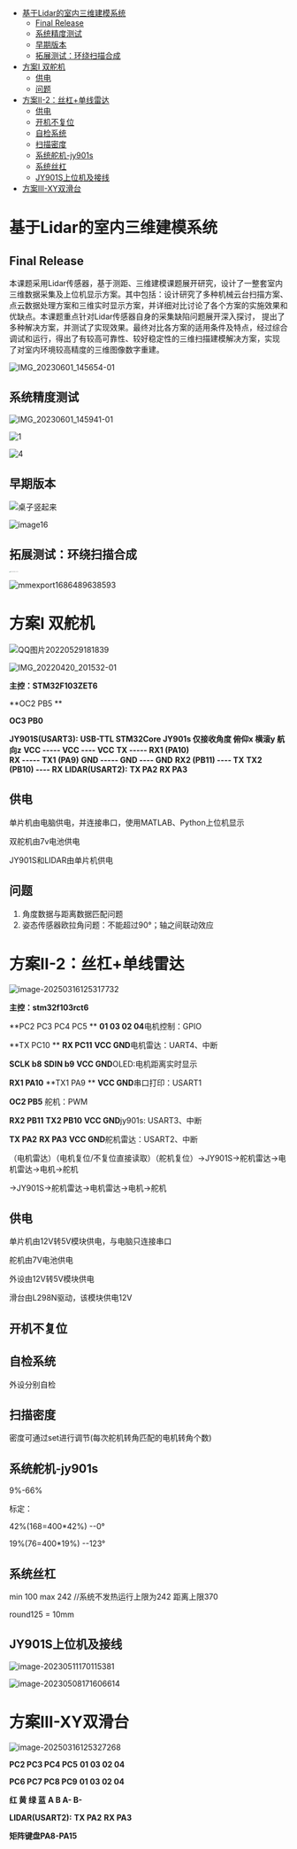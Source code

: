 - [基于Lidar的室内三维建模系统](#基于lidar的室内三维建模系统)
	- [Final Release](#final-release)
	- [系统精度测试](#系统精度测试)
	- [早期版本](#早期版本)
	- [拓展测试：环绕扫描合成](#拓展测试环绕扫描合成)
- [方案Ⅰ 双舵机](#方案ⅰ-双舵机)
	- [供电](#供电)
	- [问题](#问题)
- [方案Ⅱ-2：丝杠+单线雷达](#方案ⅱ-2丝杠单线雷达)
	- [供电](#供电-1)
	- [开机不复位](#开机不复位)
	- [自检系统](#自检系统)
	- [扫描密度](#扫描密度)
	- [系统舵机-jy901s](#系统舵机-jy901s)
	- [系统丝杠](#系统丝杠)
	- [JY901S上位机及接线](#jy901s上位机及接线)
- [方案Ⅲ-XY双滑台](#方案ⅲ-xy双滑台)


# 基于Lidar的室内三维建模系统

## Final Release

​		本课题采用Lidar传感器，基于测距、三维建模课题展开研究，设计了一整套室内三维数据采集及上位机显示方案。其中包括：设计研究了多种机械云台扫描方案、点云数据处理方案和三维实时显示方案，并详细对比讨论了各个方案的实施效果和优缺点。本课题重点针对Lidar传感器自身的采集缺陷问题展开深入探讨， 提出了多种解决方案，并测试了实现效果。最终对比各方案的适用条件及特点，经过综合调试和运行，得出了有较高可靠性、较好稳定性的三维扫描建模解决方案，实现 了对室内环境较高精度的三维图像数字重建。 

![IMG_20230601_145654-01](https://github.com/shanshili/LiDAR-3D-Reconstructor/blob/1d0d42c7706f8927510bf580b446569e7fa0af27/readme.assets/IMG_20230601_145654-01.jpeg)

## 系统精度测试

![IMG_20230601_145941-01](https://github.com/shanshili/LiDAR-3D-Reconstructor/blob/1d0d42c7706f8927510bf580b446569e7fa0af27/readme.assets/IMG_20230601_145941-01.jpeg)

![1](https://github.com/shanshili/LiDAR-3D-Reconstructor/blob/main/readme.assets/1.jpg)

![4](https://github.com/shanshili/LiDAR-3D-Reconstructor/blob/main/readme.assets/4.jpg)

## 早期版本

![桌子竖起来](https://github.com/shanshili/LiDAR-3D-Reconstructor/blob/main/readme.assets/%E6%A1%8C%E5%AD%90%E7%AB%96%E8%B5%B7%E6%9D%A5.jpeg)

![image16](https://github.com/shanshili/LiDAR-3D-Reconstructor/blob/main/readme.assets/image16.png)

## 拓展测试：环绕扫描合成

<img src="https://github.com/shanshili/LiDAR-3D-Reconstructor/blob/main/readme.assets/IMG_20230611_211254.jpg" alt="IMG_20230611_211254" style="zoom:10%;" />

![mmexport1686489638593](https://github.com/shanshili/LiDAR-3D-Reconstructor/blob/main/readme.assets/mmexport1686489638593.png)





# 方案Ⅰ 双舵机

![QQ图片20220529181839](https://github.com/shanshili/LiDAR-3D-Reconstructor/blob/main/readme.assets/QQ%E5%9B%BE%E7%89%8720220529181839.jpg)

![IMG_20220420_201532-01](https://github.com/shanshili/LiDAR-3D-Reconstructor/blob/main/readme.assets/IMG_20220420_201532-01.jpeg)

**主控：STM32F103ZET6**

**OC2  PB5 **

**OC3  PB0**

**JY901S(USART3):**
	**USB-TTL                   STM32Core              		JY901s 仅接收角度 俯仰x 横滚y 航向z**
	**VCC          -----           VCC                ----        	 VCC**
	**TX             -----           RX1  (PA10)   
	RX             -----           TX1  (PA9)**
	**GND          -----           GND               ----       	GND**
									   **RX2  (PB11)    ----             TX**
										**TX2  (PB10)    ----             RX**
**LIDAR(USART2):**
	**TX PA2** 
	**RX PA3** 



## 供电

单片机由电脑供电，并连接串口，使用MATLAB、Python上位机显示

双舵机由7v电池供电

JY901S和LIDAR由单片机供电

## 问题

1. 角度数据与距离数据匹配问题
2. 姿态传感器欧拉角问题：不能超过90°；轴之间联动效应



# 方案Ⅱ-2：丝杠+单线雷达

![image-20250316125317732](https://github.com/shanshili/LiDAR-3D-Reconstructor/blob/main/readme.assets/image-20250316125317732.png)

**主控：stm32f103rct6**

**PC2 PC3 PC4 PC5 ** **01  03  02  04**电机控制：GPIO

**TX PC10  ** **RX PC11**  **VCC GND**电机雷达：UART4、中断

**SCLK b8**  **SDIN b9** **VCC GND**OLED:电机距离实时显示

**RX1  PA10**   **TX1  PA9 ** **VCC GND**串口打印：USART1 

**OC2  PB5** 舵机：PWM              

**RX2  PB11**   **TX2  PB10**  **VCC GND**jy901s:  USART3、中断                                                                                                                                                                                                    

**TX PA2**  **RX PA3** **VCC GND**舵机雷达：USART2、中断

（电机雷达）（电机复位/不复位直接读取）（舵机复位）→JY901S→舵机雷达→电机雷达→电机→舵机

→JY901S→舵机雷达→电机雷达→电机→舵机

##  供电

单片机由12V转5V模块供电，与电脑只连接串口

舵机由7V电池供电

外设由12V转5V模块供电

滑台由L298N驱动，该模块供电12V

## 开机不复位

## 自检系统

外设分别自检

## 扫描密度

密度可通过set进行调节(每次舵机转角匹配的电机转角个数)

## 系统舵机-jy901s

9%-66%

标定：

42%(168=400*42%) --0°  

19%(76=400*19%) --123°

## 系统丝杠

min  100
max  242 //系统不发热运行上限为242 距离上限370

round125 = 10mm

## JY901S上位机及接线

![image-20230511170115381](https://github.com/shanshili/LiDAR-3D-Reconstructor/blob/main/readme.assets/image-20230511170115381.png)

![image-20230508171606614](https://github.com/shanshili/LiDAR-3D-Reconstructor/blob/main/readme.assets/image-20230508171606614.png)



# 方案Ⅲ-XY双滑台

![image-20250316125327268](https://github.com/shanshili/LiDAR-3D-Reconstructor/blob/main/readme.assets/image-20250316125327268.png)

**PC2 PC3 PC4 PC5**
**01  03  02  04**

**PC6 PC7 PC8 PC9**
**01  03  02  04**

**红  黄  绿  蓝**
**A   B   A-  B-**

**LIDAR(USART2):**
	**TX PA2** 
	**RX PA3** 

**矩阵键盘PA8-PA15**